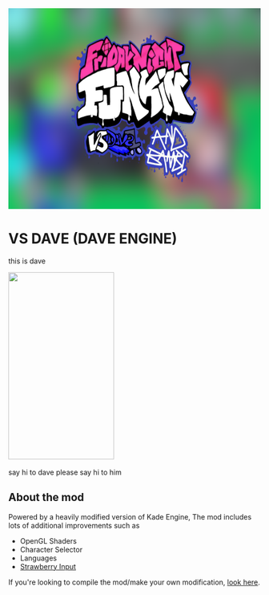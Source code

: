 <img src="KadeEngineWitBackground.png" width="600" height="400">

# VS DAVE (DAVE ENGINE)
this is dave

<img src="[https://cdn.discordapp.com/attachments/892140166309892136/905267141299802152/dorve_reale.png](https://web.archive.org/web/20221015201811/https://camo.githubusercontent.com/41575b472aa0701c47f57a78a6512719f8c9d1ef022f2370610ddb5757afcf1d/68747470733a2f2f63646e2e646973636f72646170702e636f6d2f6174746163686d656e74732f3839323134303136363330393839323133362f3930353236373134313239393830323135322f646f7276655f7265616c652e706e67)" width="211" height="373">

say hi to dave
please say hi to him

## About the mod
Powered by a heavily modified version of Kade Engine, The mod includes lots of additional improvements such as
- OpenGL Shaders
- Character Selector
- Languages
- [Strawberry Input](https://github.com/benjaminpants/Funkin-Strawberry)

If you're looking to compile the mod/make your own modification, [look here](Modding.md).
